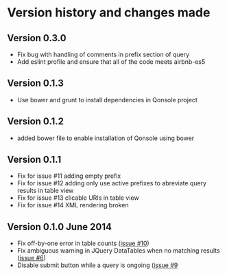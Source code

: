 # Version history and changes made

## Version 0.3.0
  * Fix bug with handling of comments in prefix section of query
  * Add eslint profile and ensure that all of the code meets airbnb-es5
  
## Version 0.1.3

  * Use bower and grunt to install dependencies in Qonsole project

## Version 0.1.2

  * added bower file to enable installation of Qonsole using bower

## Version 0.1.1

  * Fix for issue #11 adding empty prefix
  * Fix for issue #12 adding only use active prefixes to abreviate query results in table view
  * Fix for issue #13 clicable URIs in table view
  * Fix for issue #14 XML rendering broken

## Version 0.1.0 June 2014

  * Fix off-by-one error in table counts ([issue #10](https://github.com/epimorphics/qonsole/issues/10))
  * Fix ambiguous warning in JQuery DataTables when no matching results ([issue #6](https://github.com/epimorphics/qonsole/issues/6))
  * Disable submit button while a query is ongoing ([issue #9](https://github.com/epimorphics/qonsole/issues/9)
